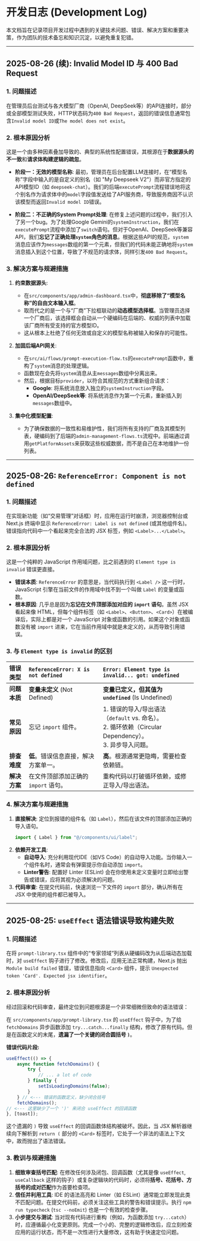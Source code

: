 # 开发日志 (Development Log)

本文档旨在记录项目开发过程中遇到的关键技术问题、错误、解决方案和重要决策，作为团队的技术备忘和知识沉淀，以避免重复犯错。

---

## 2025-08-26 (续): Invalid Model ID 与 400 Bad Request

### 1. 问题描述
在管理员后台测试与各大模型厂商（OpenAI, DeepSeek等）的API连接时，部分或全部模型测试失败，HTTP状态码为`400 Bad Request`，返回的错误信息通常包含`Invalid model ID`或`The model does not exist`。

### 2. 根本原因分析
这是一个由多种因素叠加导致的、典型的系统性配置错误，其根源在于**数据源头的不一致**和**请求体构建逻辑的疏忽**。

*   **阶段一：无效的模型名称**: 最初，管理员在后台配置LLM连接时，在“模型名称”字段中输入的是自定义的别名（如 "My Deepseek V2"）而非官方指定的API模型ID（如 `deepseek-chat`）。我们的后端`executePrompt`流程错误地将这个别名作为请求体中的`model`字段值发送给了API服务商，导致服务商因不认识该模型而返回`Invalid model ID`错误。

*   **阶段二：不正确的System Prompt处理**: 在修复上述问题的过程中，我们引入了另一个bug。为了处理Google Gemini的`systemInstruction`，我们在`executePrompt`流程中添加了`switch`语句。但对于OpenAI、DeepSeek等兼容API，我们**忘记了正确处理`system`角色的消息**。根据这些API的规范，`system`消息应该作为`messages`数组的第一个元素，但我们的代码未能正确地将`system`消息插入到这个位置，导致了不规范的请求体，同样引发`400 Bad Request`。

### 3. 解决方案与规避措施

1.  **约束数据源头**:
    *   在`src/components/app/admin-dashboard.tsx`中，**彻底移除了“模型名称”的自由文本输入框**。
    *   取而代之的是一个与“厂商”下拉框联动的**动态模型选择框**。当管理员选择一个厂商后，该选择框会自动从一个硬编码在后端的、权威的列表中加载该厂商所有受支持的官方模型ID。
    *   这从根本上杜绝了任何无效或自定义的模型名称被输入和保存的可能性。

2.  **加固后端API网关**:
    *   在`src/ai/flows/prompt-execution-flow.ts`的`executePrompt`函数中，重构了`system`消息的处理逻辑。
    *   函数现在会先将`system`消息从主`messages`数组中分离出来。
    *   然后，根据目标`provider`，以符合其规范的方式重新组合请求：
        *   **Google**: 将系统消息放入独立的`systemInstruction`字段。
        *   **OpenAI/DeepSeek等**: 将系统消息作为第一个元素，重新插入到`messages`数组中。

3.  **集中化模型配置**:
    *   为了确保数据的一致性和易维护性，我们将所有支持的厂商及其模型列表，硬编码到了后端的`admin-management-flows.ts`流程中。前端通过调用`getPlatformAssets`来获取这些权威数据，而不是自己在本地维护一份列表。

---

## 2025-08-26: `ReferenceError: Component is not defined`

### 1. 问题描述

在实现新功能（如“交易管理”对话框）时，应用在运行时崩溃，浏览器控制台或 Next.js 终端中显示 `ReferenceError: Label is not defined` (或其他组件名)。错误指向代码中一个看起来完全合法的 JSX 标签，例如 `<Label>...</Label>`。

### 2. 根本原因分析

这是一个纯粹的 JavaScript 作用域问题，比之前遇到的 `Element type is invalid` 错误更直接。

*   **错误本质**: `ReferenceError` 的意思是，当代码执行到 `<Label />` 这一行时，JavaScript 引擎在当前文件的作用域中找不到一个叫做 `Label` 的变量或函数。
*   **根本原因**: 几乎总是因为**忘记在文件顶部添加对应的 `import` 语句**。虽然 JSX 看起来像 HTML，但每个组件标签（如 `<Label>`、`<Button>`、`<Card>`）在被编译后，实际上都是对一个 JavaScript 对象或函数的引用。如果这个对象或函数没有被 `import` 进来，它在当前作用域中就是未定义的，从而导致引用错误。

### 3. 与 `Element type is invalid` 的区别

| 错误类型 | `ReferenceError: X is not defined` | `Error: Element type is invalid... got: undefined` |
| :--- | :--- | :--- |
| **问题本质** | **变量未定义** (Not Defined) | **变量已定义，但其值为 `undefined`** (Is Undefined) |
| **常见原因** | 忘记 `import` 组件。 | 1. 错误的导入/导出语法（`default` vs. 命名）。<br>2. 循环依赖（Circular Dependency）。<br>3. 异步导入问题。 |
| **排查难度** | **低**。错误信息直接，解决方案单一。 | **高**。根源通常更隐晦，需要检查依赖链。 |
| **解决方案** | 在文件顶部添加正确的 `import` 语句。 | 重构代码以打破循环依赖，或修正导入/导出语法。 |

### 4. 解决方案与规避措施

1.  **直接解决**: 定位到报错的组件名（如 `Label`），然后在该文件的顶部添加正确的导入语句。
    ```javascript
    import { Label } from "@/components/ui/label";
    ```
2.  **依赖开发工具**:
    *   **自动导入**: 充分利用现代IDE（如VS Code）的自动导入功能。当你输入一个组件名时，通常会有弹窗提示你自动添加 `import`。
    *   **Linter警告**: 配置好 Linter (ESLint) 会在你使用未定义变量时立即给出警告或错误，应将其视为必须解决的问题。
3.  **代码审查**: 在提交代码前，快速浏览一下文件的 `import` 部分，确认所有在 JSX 中使用的组件都已被导入。

---

## 2025-08-25: `useEffect` 语法错误导致构建失败

### 1. 问题描述

在将 `prompt-library.tsx` 组件中的“专家领域”列表从硬编码改为从后端动态加载时，对 `useEffect` 钩子进行了修改。修改后，应用无法正常构建，Next.js 抛出 `Module build failed` 错误，错误信息指向 `<Card>` 组件，提示 `Unexpected token 'Card'. Expected jsx identifier`。

### 2. 根本原因分析

经过回滚和代码审查，最终定位到问题根源是一个非常细微但致命的语法错误：

在 `src/components/app/prompt-library.tsx` 的 `useEffect` 钩子中，为了给 `fetchDomains` 异步函数添加 `try...catch...finally` 结构，修改了原有代码。但是在函数定义的末尾，**遗漏了一个关键的闭合圆括号 `)`**。

**错误代码片段:**
```javascript
useEffect(() => {
    async function fetchDomains() {
        try {
            // ... a lot of code
        } finally {
            setIsLoadingDomains(false);
        }
    } // <--- 错误的函数定义，缺少闭合括号
    fetchDomains();
// <--- 这里缺少了一个 ')' 来闭合 useEffect 的回调函数
}, [toast]);
```

这个遗漏的 `)` 导致 `useEffect` 的回调函数体结构被破坏。因此，当 JSX 解析器继续向下解析到 `return (` 部分的 `<Card>` 标签时，它处于一个非法的语法上下文中，故而抛出了语法错误。

### 3. 教训与规避措施

1.  **细致审查括号匹配**: 在修改任何涉及闭包、回调函数（尤其是像 `useEffect`, `useCallback` 这样的钩子）或复杂逻辑块的代码时，必须将**括号、花括号、方括号的成对匹配**作为首要检查项。
2.  **信任并利用工具**: IDE 的语法高亮和 Linter（如 ESLint）通常能立即发现此类不匹配问题。在提交代码前，必须关注这些工具的警告和错误提示。执行 `npm run typecheck` (`tsc --noEmit`) 也是一个有效的检查步骤。
3.  **小步提交与测试**: 当对现有代码进行重构（例如，为函数添加 `try...catch`）时，应遵循最小化变更原则。完成一个小的、完整的逻辑修改后，应立刻检查应用的运行状态，而不是一次性进行大量修改，这有助于快速定位问题。
